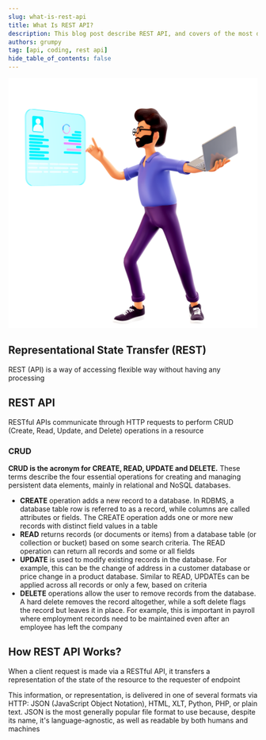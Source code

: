 ```yaml
---
slug: what-is-rest-api
title: What Is REST API?
description: This blog post describe REST API, and covers of the most details REST API
authors: grumpy
tag: [api, coding, rest api]
hide_table_of_contents: false
---
```


![What Is REST API?](../static/img/blog/technology-man-holding-virtual-reality.png)

## Representational State Transfer (REST)

REST (API) is a way of accessing flexible way without having any processing

## REST API

RESTful APIs communicate through HTTP requests to perform CRUD (Create, Read, Update, and Delete) operations in a resource

### CRUD

**CRUD is the acronym for CREATE, READ, UPDATE and DELETE.** These terms describe the four essential operations for creating and managing persistent data elements, mainly in relational and NoSQL databases.

-   **CREATE** operation adds a new record to a database. In RDBMS, a database table row is referred to as a record, while columns are called attributes or fields. The CREATE operation adds one or more new records with distinct field values in a table
-   **READ** returns records (or documents or items) from a database table (or collection or bucket) based on some search criteria. The READ operation can return all records and some or all fields
-   **UPDATE** is used to modify existing records in the database. For example, this can be the change of address in a customer database or price change in a product database. Similar to READ, UPDATEs can be applied across all records or only a few, based on criteria
-   **DELETE** operations allow the user to remove records from the database. A hard delete removes the record altogether, while a soft delete flags the record but leaves it in place. For example, this is important in payroll where employment records need to be maintained even after an employee has left the company

## How REST API Works?

When a client request is made via a RESTful API, it transfers a representation of the state of the resource to the requester of endpoint

This information, or representation, is delivered in one of several formats via HTTP: JSON (JavaScript Object Notation), HTML, XLT, Python, PHP, or plain text. JSON is the most generally popular file format to use because, despite its name, it's language-agnostic, as well as readable by both humans and machines
